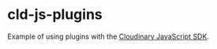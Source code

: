 # cld-js-plugins
Example of using plugins with the [Cloudinary JavaScript SDK](https://cloudinary.com/documentation/javascript_integration).
